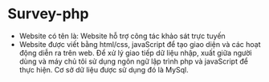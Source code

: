 # Survey-php
- Website có tên là: Website hỗ trợ công tác khảo sát trực tuyến
- Website được viết bằng html/css, javaScript để tạo giao diện và các hoạt động diễn ra trên web. Để xử lý giao tiếp dữ liệu nhập, xuất giữa người dùng và máy chủ tôi sử dụng ngôn ngữ lập trình php và javaScript để thực hiện. Cơ sở dữ liệu được sử dụng đó là MySql.
